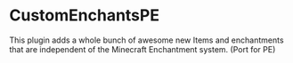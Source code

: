 # CustomEnchantsPE
This plugin adds a whole bunch of awesome new Items and enchantments that are independent of the Minecraft Enchantment system. (Port for PE)
